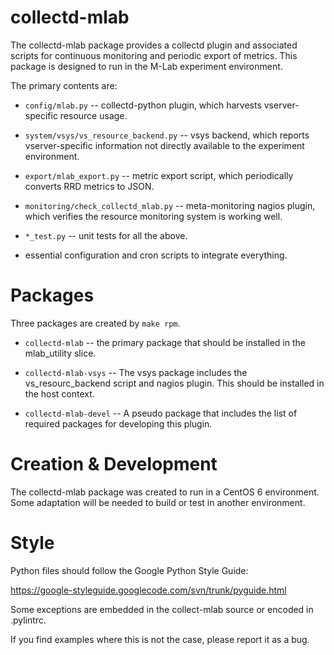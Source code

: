 collectd-mlab
=============

The collectd-mlab package provides a collectd plugin and associated scripts for
continuous monitoring and periodic export of metrics. This package is designed
to run in the M-Lab experiment environment.

The primary contents are:

 * `config/mlab.py` -- collectd-python plugin, which harvests vserver-specific
   resource usage.

 * `system/vsys/vs_resource_backend.py` -- vsys backend, which reports
   vserver-specific information not directly available to the experiment
   environment.

 * `export/mlab_export.py` -- metric export script, which periodically converts
   RRD metrics to JSON.

 * `monitoring/check_collectd_mlab.py` -- meta-monitoring nagios plugin, which
   verifies the resource monitoring system is working well.

 * `*_test.py` -- unit tests for all the above.

 * essential configuration and cron scripts to integrate everything.

Packages
========

Three packages are created by `make rpm`.

 * `collectd-mlab` -- the primary package that should be installed in the
   mlab_utility slice.

 * `collectd-mlab-vsys` -- The vsys package includes the vs_resourc_backend
   script and nagios plugin. This should be installed in the host context.

 * `collectd-mlab-devel` -- A pseudo package that includes the list of required
   packages for developing this plugin.

Creation & Development
======================

The collectd-mlab package was created to run in a CentOS 6 environment. Some
adaptation will be needed to build or test in another environment.

Style
=====

Python files should follow the Google Python Style Guide:

  https://google-styleguide.googlecode.com/svn/trunk/pyguide.html

Some exceptions are embedded in the collect-mlab source or encoded in .pylintrc.

If you find examples where this is not the case, please report it as a bug.
